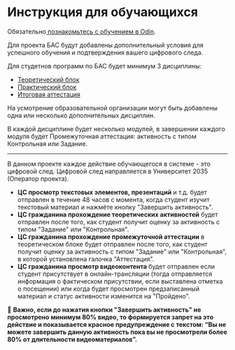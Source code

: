 # Инструкция для обучающихся

Обязательно[ познакомьтесь с обучением в Odin](https://informa.gitbook.io/odin_students/odin/znakomstvo).

Для проекта БАС будут добавлены дополнительный условия для успешного обучения и подтверждения вашего цифрового следа.

Для студетнов программ по БАС будет минимум 3 дисциплины:

* [Теоретический блок](teoreticheskii-blok.md)
* [Практический блок](prakticheskii-blok.md)
* [Итоговая аттестация](itogovaya-attestaciya.md)

На усмотрение образовательной организации могут быть добавлены одна или несколько дополнительных дисциплин.

В каждой дисциплине будет несколько модулей, в завершении каждого модуля будет Промежуточная аттестация: активность с типом Контрольная или Задание.

***

В данном проекте каждое действие обучающегося в системе - это цифровой след. Цифровой след направляется в Университет 2035 (Оператор проекта).

* **ЦС просмотр текстовых элементов, презентаций** и т.д. будет отправлен в течение 48 часов с момента, когда студент изучит текстовый материал и нажмёте кнопку "Завершить активность".
* **ЦС гражданина прохождение теоретических активностей** будет отправлен после того, как студент получит оценку за активность с типом "Задание" или "Контрольная".
* **ЦС гражданина прохождение промежуточной аттестации** в теоретическом блоке будет отправлен после того, как студент получит оценку за активность с типом "Задание" или "Контрольная", в которой установлена галочка "Аттестация".
* **ЦС гражданина просмотр видеоконтента** будет отправлен если студент присутствует в онлайн-трансляции (тогда отправляется информация о фактическом присутствии, если выставлена отметка о посещении) или когда будет просмотрен предзаписанный материал и статус активности изменится на "Пройдено".

🛑 **Важно, если до нажатия кнопки "Завершить активность" не просмотрено минимум 80% видео, то формируется запрет на это действие и показывается красное предупреждение с текстом: “Вы не можете завершить данную активность пока вы не просмотрели более 80% от длительности видеоматериалов”.**

